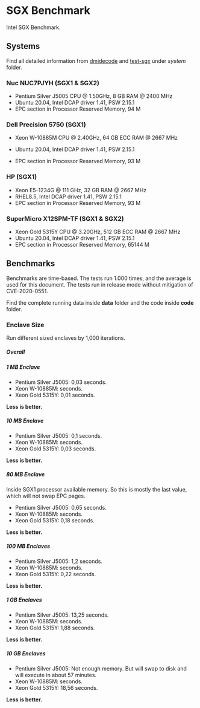 # SGX Benchmark
Intel SGX Benchmark.

## Systems
Find all detailed information from [dmidecode](https://www.nongnu.org/dmidecode/) and [test-sgx](https://github.com/ayeks/SGX-hardware) under *system* folder.

### Nuc NUC7PJYH (SGX1 & SGX2)
- Pentium Silver J5005 CPU @ 1.50GHz, 8 GB RAM @ 2400 MHz
- Ubuntu 20.04, Intel DCAP driver 1.41, PSW 2.15.1
- EPC section in Processor Reserved Memory, 94 M

### Dell Precision 5750 (SGX1)
- Xeon W-10885M CPU @ 2.40GHz, 64 GB ECC RAM @ 2667 MHz

- Ubuntu 20.04, Intel DCAP driver 1.41, PSW 2.15.1
- EPC section in Processor Reserved Memory, 93 M

### HP (SGX1)
- Xeon E5-1234G @ 111 GHz, 32 GB RAM @ 2667 MHz
- RHEL8.5, Intel DCAP driver 1.41, PSW 2.15.1
- EPC section in Processor Reserved Memory, 93 M

### SuperMicro X12SPM-TF (SGX1 & SGX2)
- Xeon Gold 5315Y CPU @ 3.20GHz, 512 GB ECC RAM @ 2667 MHz
- Ubuntu 20.04, Intel DCAP driver 1.41, PSW 2.15.1
- EPC section in Processor Reserved Memory, 65144 M

## Benchmarks
Benchmarks are time-based. The tests run 1.000 times, and the average is used for this document. The tests run in release mode without mitigation of CVE-2020-0551.

Find the complete running data inside **data** folder and the code inside **code** folder.

### Enclave Size
Run different sized enclaves by 1,000 iterations.

##### Overall

##### 1 MB Enclave
- Pentium Silver J5005: 0,03 seconds.
- Xeon W-10885M:  seconds.
- Xeon Gold 5315Y: 0,01 seconds.

**Less is better.**

##### 10 MB Enclave
- Pentium Silver J5005: 0,1 seconds.
- Xeon W-10885M:  seconds.
- Xeon Gold 5315Y: 0,03 seconds.

**Less is better.**

##### 80 MB Enclave
Inside SGX1 processor available memory. So this is mostly the last value, which will not swap EPC pages.

- Pentium Silver J5005: 0,65 seconds.
- Xeon W-10885M:  seconds.
- Xeon Gold 5315Y: 0,18 seconds.

**Less is better.**

##### 100 MB Enclaves
- Pentium Silver J5005: 1,2 seconds.
- Xeon W-10885M:  seconds.
- Xeon Gold 5315Y: 0,22 seconds.

**Less is better.**

##### 1 GB Enclaves
- Pentium Silver J5005: 13,25 seconds.
- Xeon W-10885M:  seconds.
- Xeon Gold 5315Y: 1,88 seconds.

**Less is better.**

##### 10 GB Enclaves
- Pentium Silver J5005: Not enough memory. But will swap to disk and will execute in about 57 minutes.
- Xeon W-10885M:  seconds.
- Xeon Gold 5315Y: 18,56 seconds.

**Less is better.**
